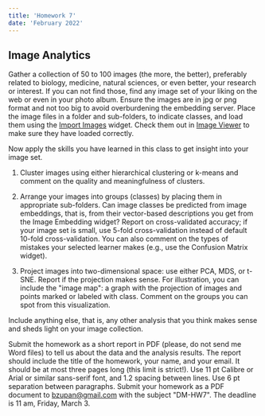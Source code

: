 ```yaml
---
title: 'Homework 7'
date: 'February 2022'
---
```


## Image Analytics

Gather a collection of 50 to 100 images (the more, the better), preferably related to biology, medicine, natural sciences, or even better, your research or interest. If you can not find those, find any image set of your liking on the web or even in your photo album. Ensure the images are in jpg or png format and not too big to avoid overburdening the embedding server. Place the image files in a folder and sub-folders, to indicate classes, and load them using the [Import Images](https://orangedatamining.com/widget-catalog/image-analytics/importimages/) widget. Check them out in [Image Viewer](https://orangedatamining.com/widget-catalog/image-analytics/imageviewer/) to make sure they have loaded correctly.

Now apply the skills you have learned in this class to get insight into your image set.

1. Cluster images using either hierarchical clustering or k-means and comment on the quality and meaningfulness of clusters.

2. Arrange your images into groups (classes) by placing them in appropriate sub-folders. Can image classes be predicted from image embeddings, that is, from their vector-based descriptions you get from the Image Embedding widget? Report on cross-validated accuracy; if your image set is small, use 5-fold cross-validation instead of default 10-fold cross-validation. You can also comment on the types of mistakes your selected learner makes (e.g., use the Confusion Matrix widget).

3. Project images into two-dimensional space: use either PCA, MDS, or t-SNE. Report if the projection makes sense. For illustration, you can include the "image map": a graph with the projection of images and points marked or labeled with class. Comment on the groups you can spot from this visualization.

Include anything else, that is, any other analysis that you think makes sense and sheds light on your image collection.

Submit the homework as a short report in PDF (please, do not send me Word files) to tell us about the data and the analysis results. The report should include the title of the homework, your name, and your email. It should be at most three pages long (this limit is strict!). Use 11 pt Calibre or Arial or similar sans-serif font, and 1.2 spacing between lines. Use 6 pt separation between paragraphs. Submit your homework as a PDF document to bzupan@gmail.com with the subject "DM-HW7". The deadline is 11 am, Friday, March 3.